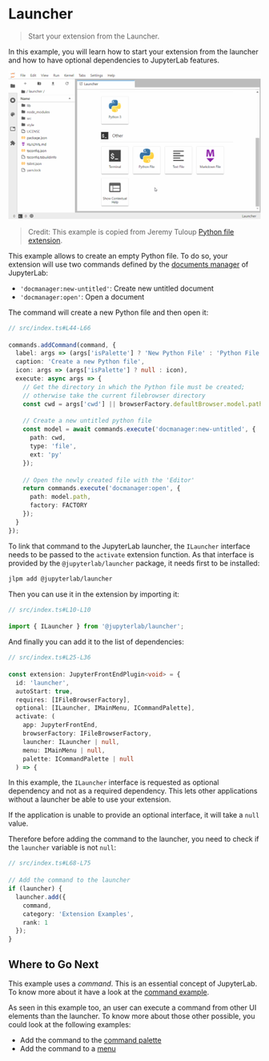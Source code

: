 # Launcher

> Start your extension from the Launcher.

In this example, you will learn how to start your extension from the launcher and how to have optional
dependencies to JupyterLab features.

![Launcher example](preview.gif)

> Credit: This example is copied from Jeremy Tuloup [Python file extension](https://github.com/jtpio/jupyterlab-python-file).

This example allows to create an empty Python file. To do so,
your extension will use two commands defined by the [documents manager](https://github.com/jupyterlab/jupyterlab/blob/master/packages/docmanager-extension/src/index.ts#L47-L75) of JupyterLab:

- `'docmanager:new-untitled'`: Create new untitled document
- `'docmanager:open'`: Open a document

The command will create a new Python file and then open it:

```ts
// src/index.ts#L44-L66

commands.addCommand(command, {
  label: args => (args['isPalette'] ? 'New Python File' : 'Python File'),
  caption: 'Create a new Python file',
  icon: args => (args['isPalette'] ? null : icon),
  execute: async args => {
    // Get the directory in which the Python file must be created;
    // otherwise take the current filebrowser directory
    const cwd = args['cwd'] || browserFactory.defaultBrowser.model.path;

    // Create a new untitled python file
    const model = await commands.execute('docmanager:new-untitled', {
      path: cwd,
      type: 'file',
      ext: 'py'
    });

    // Open the newly created file with the 'Editor'
    return commands.execute('docmanager:open', {
      path: model.path,
      factory: FACTORY
    });
  }
});
```

To link that command to the JupyterLab launcher, the `ILauncher` interface needs to be passed to the `activate`
extension function. As that interface is provided by the `@jupyterlab/launcher` package, it needs first to be installed:

```bash
jlpm add @jupyterlab/launcher
```

Then you can use it in the extension by importing it:

```ts
// src/index.ts#L10-L10

import { ILauncher } from '@jupyterlab/launcher';
```

And finally you can add it to the list of dependencies:

```ts
// src/index.ts#L25-L36

const extension: JupyterFrontEndPlugin<void> = {
  id: 'launcher',
  autoStart: true,
  requires: [IFileBrowserFactory],
  optional: [ILauncher, IMainMenu, ICommandPalette],
  activate: (
    app: JupyterFrontEnd,
    browserFactory: IFileBrowserFactory,
    launcher: ILauncher | null,
    menu: IMainMenu | null,
    palette: ICommandPalette | null
  ) => {
```

In this example, the `ILauncher` interface is requested as optional dependency
and not as a required dependency. This lets other applications without a launcher
be able to use your extension.

If the application is unable to provide an optional interface, it will take a `null`
value.

Therefore before adding the command to the launcher, you need to check if the `launcher`
variable is not `null`:

```ts
// src/index.ts#L68-L75

// Add the command to the launcher
if (launcher) {
  launcher.add({
    command,
    category: 'Extension Examples',
    rank: 1
  });
}
```

## Where to Go Next

This example uses a _command_. This is an essential concept of JupyterLab. To know more about it
have a look at the [command example](../commands/README.md).

As seen in this example too, an user can execute a command from other UI elements than the launcher. To
know more about those other possible, you could look at the following examples:

- Add the command to the [command palette](../command-palette/README.md)
- Add the command to a [menu](../main-menu/README.md)
